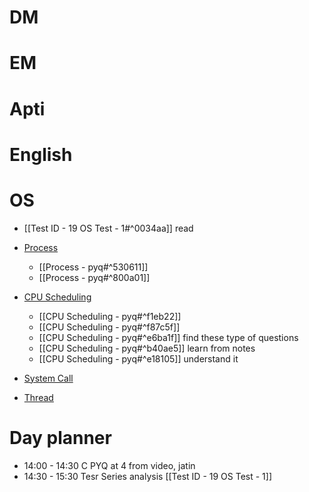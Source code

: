 # DM

# EM

# Apti

# English

# OS
- [[Test ID - 19 OS Test - 1#^0034aa]] read

- [Process](https://www.practicepaper.in/gate-cse/process)
	- [[Process - pyq#^530611]]
	- [[Process - pyq#^800a01]]
- [CPU Scheduling](https://www.practicepaper.in/gate-cse/cpu-scheduling)
	- [[CPU Scheduling - pyq#^f1eb22]]
	- [[CPU Scheduling - pyq#^f87c5f]]
	- [[CPU Scheduling - pyq#^e6ba1f]] find these type of questions
	- [[CPU Scheduling - pyq#^b40ae5]] learn from notes
	- [[CPU Scheduling - pyq#^e18105]] understand it
- [System Call](https://www.practicepaper.in/gate-cse/system-call)
- [Thread](https://www.practicepaper.in/gate-cse/thread)

# Day planner

- 14:00 - 14:30 C PYQ at 4 from video, jatin
- 14:30 - 15:30 Tesr Series analysis [[Test ID - 19 OS Test - 1]]
